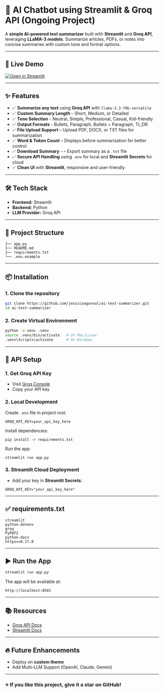 # 🤖 AI Chatbot using Streamlit & Groq API (Ongoing Project)

A **simple AI-powered text summarizer** built with **Streamlit** and **Groq API**, leveraging **LLaMA-3 models**. Summarize articles, PDFs, or notes into concise summaries with custom tone and format options.

---

## 🚀 Live Demo
[![Open in Streamlit](https://static.streamlit.io/badges/streamlit_badge_black_white.svg)](https://ai-text-summarizer-jesstesting.streamlit.app/)

---

## ✨ Features   
- ✅ **Summarize any text** using **Groq API** with `llama-3.3-70b-versatile`  
- ✅ **Custom Summary Length** – Short, Medium, or Detailed 
- ✅ **Tone Selection** - Neutral, Simple, Professional, Casual, Kid-friendly 
- ✅ **Output Formats** - Bullets, Paragraph, Bullets + Paragraph, TL;DR
- ✅ **File Upload Support** – Upload PDF, DOCX, or TXT files for summarization
- ✅ **Word & Token Count** – Displays before summarization for better control
- ✅ **Download Summary** - – Export summary as a `.txt` file  
- ✅ **Secure API Handling** using `.env` for local and **Streamlit Secrets** for cloud
- ✅ **Clean UI** with **Streamlit**, responsive and user-friendly

---

## 🛠 Tech Stack
- **Frontend:** Streamlit
- **Backend:** Python
- **LLM Provider:** Groq API

---

## 📂 Project Structure
```
├── app.py
├── README.md
├── requirements.txt
└── .env.example
```

---

## 📦 Installation

### 1. Clone the repository
```bash
git clone https://github.com/jessicaagarwal/ai-text-summarizer.git
cd ai-text-summarizer
```

### 2. Create Virtual Environment
```bash
python -m venv .venv
source .venv/bin/activate   # On Mac/Linux
.venv\Scripts\activate      # On Windows
```

---


## 🔑 API Setup

### 1. Get Groq API Key
- Visit [Groq Console](https://console.groq.com/keys)
- Copy your API key

### 2. Local Development
Create `.env` file in project root:
```
GROQ_API_KEY=your_api_key_here
```

Install dependencies:
```
pip install -r requirements.txt
```

Run the app:
```
streamlit run app.py
```

### 3. Streamlit Cloud Deployment
- Add your key in **Streamlit Secrets**:
```
GROQ_API_KEY="your_api_key_here"
```

---


## ✅ requirements.txt
```
streamlit
python-dotenv
groq
PyPDF2
python-docx
httpx==0.27.0

```

---

## ▶️ Run the App
```bash
streamlit run app.py
```

The app will be available at:
```
http://localhost:8501
```

---

## 📚 Resources
- [Groq API Docs](https://console.groq.com/docs)
- [Streamlit Docs](https://docs.streamlit.io)

---

## 🔥 Future Enhancements
- Deploy on **custom theme**
- Add Multi-LLM Support (OpenAI, Claude, Gemini)

---

### ⭐ If you like this project, give it a star on GitHub!
